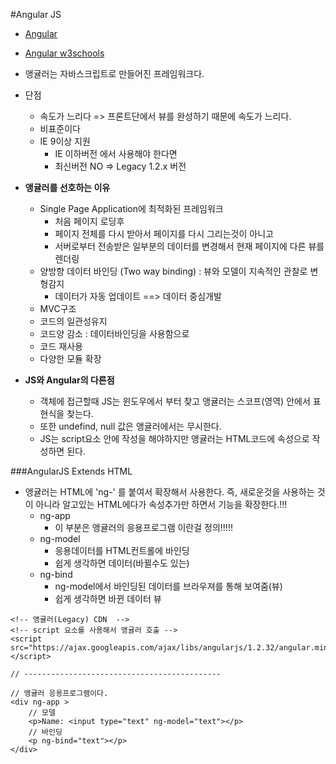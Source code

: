 #Angular JS
- [Angular](https://angularjs.org/)
- [Angular w3schools](http://www.w3schools.com/angular/default.asp)
- 앵귤러는 자바스크립트로 만들어진 프레임워크다.
- 단점
    + 속도가 느리다 => 프론트단에서 뷰를 완성하기 때문에 속도가 느리다.
    + 비표준이다
    + IE 9이상 지원
        * IE 이하버전 에서 사용해야 한다면 
        * 최신버전 NO => Legacy 1.2.x 버전

- **앵귤러를 선호하는 이유**
    - Single Page Application에 최적화된 프레임워크
        + 처음 페이지 로딩후
        + 페이지 전체를 다시 받아서 페이지를 다시 그리는것이 아니고
        + 서버로부터 전송받은 일부분의 데이터를 변경해서 현재 페이지에 다른 뷰를 렌더링
    - 양방향 데이터 바인딩 (Two way binding) : 뷰와 모델이 지속적인 관찰로 변형감지 
        + 데이터가 자동 업데이트 ==> 데이터 중심개발
    - MVC구조
    - 코드의 일관성유지
    - 코드양 감소 : 데이터바인딩을 사용함으로
    - 코드 재사용 
    - 다양한 모듈 확장 

- **JS와 Angular의 다른점**
    - 객체에 접근할때 JS는 윈도우에서 부터 찾고 앵귤러는 스코프(영역) 안에서 표현식을 찾는다.
    - 또한 undefind, null 값은 앵귤러에서는 무시한다.
    - JS는 script요소 안에 작성을 해야하지만 앵귤러는 HTML코드에 속성으로 작성하면 된다.

###AngularJS Extends HTML
- 앵귤러는 HTML에 'ng-' 를 붙여서 확장해서 사용한다. 즉, 새로운것을 사용하는 것이 아니라 알고있는 HTML에다가 속성추가만 하면서 기능을 확장한다.!!!
    + ng-app  
        * 이 부분은 앵귤러의 응용프로그램 이란걸 정의!!!!!
    + ng-model 
        * 응용데이터를 HTML컨트롤에 바인딩
        * 쉽게 생각하면 데이터(바뀔수도 있는)
    + ng-bind 
        * ng-model에서 바인딩된 데이터를 브라우져를 통해 보여줌(뷰)
        * 쉽게 생각하면 바뀐 데이터 뷰

```
<!-- 앵귤러(Legacy) CDN  -->
<!-- script 요소를 사용해서 앵귤러 호출 -->
<script src="https://ajax.googleapis.com/ajax/libs/angularjs/1.2.32/angular.min.js"></script>

// --------------------------------------------

// 앵귤러 응용프로그램이다.
<div ng-app >
    // 모델
    <p>Name: <input type="text" ng-model="text"></p>
    // 바인딩
    <p ng-bind="text"></p>
</div>

```


